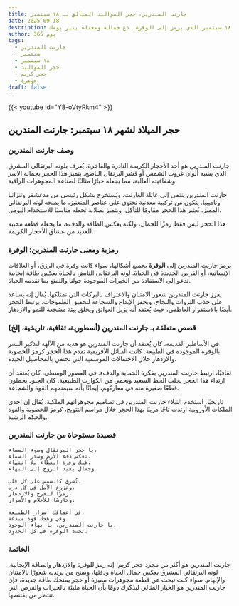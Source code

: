 ```yaml
---
title: جارنت المندرين، حجر المواليد المتألق لـ ١٨ سبتمبر
date: 2025-09-18
description: اشعر بأهمية جارنت المندرين، حجر المواليد لـ ١٨ سبتمبر الذي يرمز إلى الوفرة. دع جماله ومعناه ينير يومك.
author: 365 يوم
tags:
  - جارنت المندرين
  - سبتمبر
  - ١٨ سبتمبر
  - حجر المواليد
  - حجر كريم
  - جوهرة
draft: false
---
```


{{< youtube id="Y8-oVtyRkm4" >}}

## حجر الميلاد لشهر ١٨ سبتمبر: جارنت المندرين

### وصف جارنت المندرين

جارنت المندرين هو أحد الأحجار الكريمة النادرة والفاخرة، يُعرف بلونه البرتقالي المشرق الذي يشبه ألوان غروب الشمس أو قشر البرتقال الناضج. يتميز هذا الحجر بجماله الآسر وشفافيته العالية، مما يجعله خيارًا مثاليًا لصناعة المجوهرات الراقية.

جارنت المندرين ينتمي إلى عائلة الغارنت، ويُستخرج بشكل رئيسي من مدغشقر وتنزانيا وناميبيا. يتكون من تركيبة معدنية تحتوي على عناصر المنغنيز، ما يمنحه لونه البرتقالي المميز. يُعتبر هذا الحجر مقاومًا للتآكل، ويتميز بصلابة تجعله مناسبًا للاستخدام اليومي.

هذا الحجر ليس فقط رمزًا للجمال، ولكنه يعكس الطاقة والدفء، ما يجعله قطعة محببة للعديد من عشاق الأحجار الكريمة.

### رمزية ومعنى جارنت المندرين: الوفرة

يرمز جارنت المندرين إلى **الوفرة** بجميع أشكالها، سواء كانت وفرة في الرزق، أو العلاقات الإنسانية، أو الفرص الجديدة في الحياة. لونه البرتقالي النابض بالحياة يعكس طاقة إيجابية تدعو إلى الاستفادة من الخيرات الموجودة حولنا والتمتع بما تقدمه الحياة.

يعزز جارنت المندرين شعور الامتنان والاعتراف بالبركات التي نمتلكها. يُقال إنه يساعد على جذب الثروات والنجاح، ويحفز الإبداع والشجاعة لتحقيق الطموحات. يرتبط الحجر أيضًا بالاستقرار العاطفي، حيث يُعتقد أنه يزيل العوائق ويخلق بيئة مشجعة للنمو والازدهار.

### قصص متعلقة بـ جارنت المندرين (أسطورية، ثقافية، تاريخية، إلخ)

في الأساطير القديمة، كان يُعتقد أن جارنت المندرين هو هدية من الآلهة لتذكير البشر بالوفرة الموجودة في الطبيعة. كانت القبائل الأفريقية تقدم هذا الحجر كرمز للخصوبة والازدهار خلال الاحتفالات الموسمية التي تحتفي بالمحاصيل الجيدة.

ثقافيًا، ارتبط جارنت المندرين بفكرة الحماية والدفء. في العصور الوسطى، كان يُعتقد أن ارتداء هذا الحجر يجلب الحظ السعيد ويحمي من الكوارث الطبيعية. كان الجنود يحملون قطعًا صغيرة منه في معاركهم، إيمانًا بأنه سيمنحهم القوة والشجاعة.

تاريخيًا، استخدم النبلاء جارنت المندرين في تصاميم مجوهراتهم الملكية. يُقال إن إحدى الملكات الأوروبية ارتدت تاجًا مزينًا بهذا الحجر خلال مراسم التتويج، كرمز للخصوبة والقوة والحكم الرشيد.

### قصيدة مستوحاة من جارنت المندرين

```
يا حجر البرتقال وضوء المساء،  
تعكس دفء الأرض وسحر السماء.  
فيك وفرة العطاء بلا انتهاء،  
وجمال يعيد الروح إلى البهاء.

تُشرق كالشمس على كل قلب،  
وتزرع الأمل في كل درب.  
رمزًا للفرح والازدهار،  
وحارسًا للأحلام والأسرار.

في أعماقك أسرار الطبيعة،  
وفي وهجك قوة مبدعة.  
يا جارنت المندرين، يا بهاء الوجود،  
تجسد الوفرة في كل الحدود.
```

### الخاتمة

جارنت المندرين هو أكثر من مجرد حجر كريم؛ إنه رمز للوفرة والازدهار والطاقة الإيجابية. لونه البرتقالي المشرق يعكس جمال الحياة ودفئها، ويمنح من يرتديه شعورًا بالامتنان والإلهام. سواء كنت تبحث عن قطعة مجوهرات مميزة أو حجر يمنحك طاقة جديدة، فإن جارنت المندرين هو الخيار المثالي ليذكرك دومًا بأن الحياة مليئة بالخيرات والفرص التي تنتظر من يقتنصها.